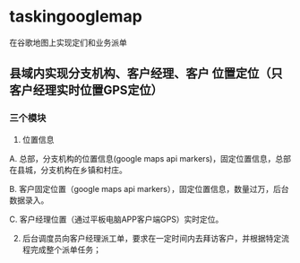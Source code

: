# taskingooglemap
在谷歌地图上实现定们和业务派单

## 县域内实现分支机构、客户经理、客户 位置定位（只客户经理实时位置GPS定位）

### 三个模块

1. 位置信息

  A. 总部，分支机构的位置信息(google maps api markers)，固定位置信息，总部在县城，分支机构在乡镇和村庄。

  B. 客户固定位置（google maps api markers），固定位置信息，数量过万，后台数据录入。

  C. 客户经理位置（通过平板电脑APP客户端GPS）实时定位。

2. 后台调度员向客户经理派工单，要求在一定时间内去拜访客户，并根据特定流程完成整个派单任务；

